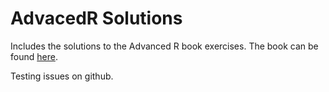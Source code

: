 # AdvacedR Solutions
Includes the solutions to the Advanced R book exercises. The book can be found [here](http://adv-r.had.co.nz/).

Testing issues on github.